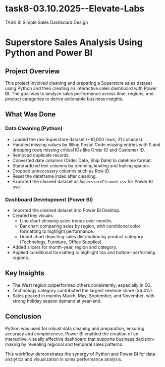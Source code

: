 # task8-03.10.2025--Elevate-Labs
TASK 8: Simple Sales Dashboard Design
# Superstore Sales Analysis Using Python and Power BI

## Project Overview
This project involved cleaning and preparing a Superstore sales dataset using Python and then creating an interactive sales dashboard with Power BI. The goal was to analyze sales performance across time, regions, and product categories to derive actionable business insights.

## What Was Done

### Data Cleaning (Python)
- Loaded the raw Superstore dataset (~10,000 rows, 21 columns).
- Handled missing values by filling Postal Code missing entries with 0 and dropping rows missing critical IDs like Order ID and Customer ID.
- Removed duplicate records.
- Converted date columns (Order Date, Ship Date) to datetime format.
- Standardized text columns by trimming leading and trailing spaces.
- Dropped unnecessary columns such as Row ID.
- Reset the dataframe index after cleaning.
- Exported the cleaned dataset as `SuperstoreCleaned.csv` for Power BI use.

### Dashboard Development (Power BI)
- Imported the cleaned dataset into Power BI Desktop.
- Created key visuals:
  - Line chart showing sales trends over months.
  - Bar chart comparing sales by region, with conditional color formatting to highlight performance.
  - Donut chart depicting sales distribution by product category (Technology, Furniture, Office Supplies).
- Added slicers for month-year, region and category.
- Applied conditional formatting to highlight top and bottom-performing regions.

## Key Insights
- The West region outperformed others consistently, especially in Q3.
- Technology category contributed the largest revenue share (36.4%).
- Sales peaked in months March, May, September, and November, with strong holiday season demand at year-end.

## Conclusion
Python was used for robust data cleaning and preparation, ensuring accuracy and completeness. Power BI enabled the creation of an interactive, visually effective dashboard that supports business decision-making by revealing regional and temporal sales patterns.

This workflow demonstrates the synergy of Python and Power BI for data analytics and visualization in sales performance analysis.
